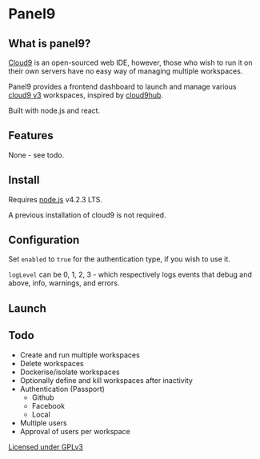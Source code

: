 # Panel9

## What is panel9?
[Cloud9](http://c9.io) is an open-sourced web IDE, however, those who wish to run it on their own servers have no easy way of managing multiple workspaces. 

Panel9 provides a frontend dashboard to launch and manage various [cloud9 v3](https://github.com/c9/core/) workspaces, inspired by [cloud9hub](https://github.com/AVGP/cloud9hub).

Built with node.js and react.

## Features
None - see todo.

## Install

Requires [node.js](http://nodejs.org) v4.2.3 LTS. 

A previous installation of cloud9 is not required.

## Configuration

Set `enabled` to `true` for the authentication type, if you wish to use it.

`logLevel` can be 0, 1, 2, 3 - which respectively logs events that debug and above, info, warnings, and errors.

## Launch

## Todo
- Create and run multiple workspaces
- Delete workspaces
- Dockerise/isolate workspaces
- Optionally define and kill workspaces after inactivity
- Authentication (Passport)
    - Github
    - Facebook
    - Local
- Multiple users
- Approval of users per workspace


[Licensed under GPLv3](http://www.gnu.org/licenses/gpl-3.0.html)